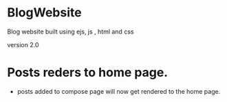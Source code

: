 # BlogWebsite
Blog website built using ejs, js , html and css


version 2.0

# Posts reders to home page.
- posts added to compose page will now get rendered to the home page.